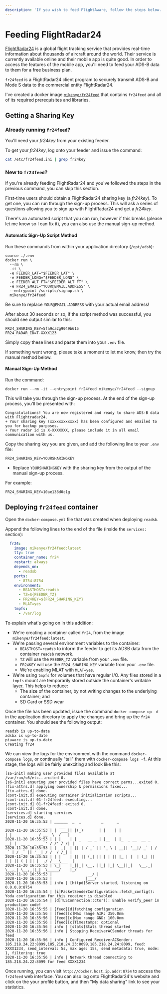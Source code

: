 ```yaml
---
description: 'If you wish to feed FlightAware, follow the steps below.'
---
```


# Feeding FlightRadar24

[FlightRadar24](https://www.flightradar24.com/) is a global flight tracking service that provides real-time information about thousands of aircraft around the world. Their service is currently available online and their mobile app is quite good. In order to access the features of the mobile app, you'll need to feed your ADS-B data to them for a free business plan.

`fr24feed` is a FlightRadar24 client program to securely transmit ADS-B and Mode S data to the commercial entity FlightRadar24.

I've created a docker image [`mikenye/fr24feed`](https://github.com/mikenye/docker-flightradar24) that contains `fr24feed` and all of its required prerequisites and libraries.

## Getting a Sharing Key

### Already running `fr24feed`?

You'll need your _fr24key_ from your existing feeder.

To get your _fr24key_, log onto your feeder and issue the command:

```bash
cat /etc/fr24feed.ini | grep fr24key
```

### New to `fr24feed`?

If you're already feeding FlightRadar24 and you've followed the steps in the previous command, you can skip this section.

First-time users should obtain a FlightRadar24 sharing key \(a _fr24key_\). To get one, you can run through the sign-up process. This will ask a series of questions allowing you to sign up with FlightRadar24 and get a _fr24key_.

There's an automated script that you can run, however if this breaks \(please let me know so I can fix it\), you can also use the manual sign-up method.

#### Automatic Sign-Up Script Method

Run these commands from within your application directory \(`/opt/adsb`\):

```text
source ./.env
docker run \
  --rm \
  -it \
  -e FEEDER_LAT="$FEEDER_LAT" \
  -e FEEDER_LONG="$FEEDER_LONG" \
  -e FEEDER_ALT_FT="$FEEDER_ALT_FT" \
  -e FR24_EMAIL="YOUR@EMAIL.ADDRESS" \
  --entrypoint /scripts/signup.sh \
  mikenye/fr24feed
```

Be sure to replace `YOUR@EMAIL.ADDRESS` with your actual email address!

After about 30 seconds or so, if the script method was successful, you should see output similar to this:

```text
FR24_SHARING_KEY=5fa9ca2g9049b615
FR24_RADAR_ID=T-XXXX123
```

Simply copy these lines and paste them into your `.env` file.

If something went wrong, please take a moment to let me know, then try the manual method below.

#### Manual Sign-Up Method

Run the command:

```text
docker run --rm -it --entrypoint fr24feed mikenye/fr24feed --signup
```

This will take you through the sign-up process. At the end of the sign-up process, you'll be presented with:

```text
Congratulations! You are now registered and ready to share ADS-B data with Flightradar24.
+ Your sharing key (xxxxxxxxxxxx) has been configured and emailed to you for backup purposes.
+ Your radar id is X-XXXXXXX, please include it in all email communication with us.
```

Copy the sharing key you are given, and add the following line to your `.env` file:

```text
FR24_SHARING_KEY=YOURSHARINGKEY
```

* Replace `YOURSHARINGKEY` with the sharing key from the output of the manual sign-up process.

For example:

```text
FR24_SHARING_KEY=10ae138d0c1g
```

## Deploying `fr24feed` container

Open the `docker-compose.yml` file that was created when deploying `readsb`.

Append the following lines to the end of the file \(inside the `services:` section\):

```yaml
  fr24:
    image: mikenye/fr24feed:latest
    tty: true
    container_name: fr24
    restart: always
    depends_on:
      - readsb
    ports:
      - 8754:8754
    environment:
      - BEASTHOST=readsb
      - TZ=${FEEDER_TZ}
      - FR24KEY=${FR24_SHARING_KEY}
      - MLAT=yes
    tmpfs:
      - /var/log
```

To explain what's going on in this addition:

* We're creating a container called `fr24`, from the image `mikenye/fr24feed:latest`.
* We're passing several environment variables to the container:
  * `BEASTHOST=readsb` to inform the feeder to get its ADSB data from the container `readsb` network.
  * `TZ` will use the `FEEDER_TZ` variable from your `.env` file.
  * `FR24KEY` will use the `FR24_SHARING_KEY` variable from your `.env` file.
  * We're enabling MLAT with `MLAT=yes`.
* We're using `tmpfs` for volumes that have regular I/O. Any files stored in a `tmpfs` mount are temporarily stored outside the container's writable layer. This helps to reduce:
  * The size of the container, by not writing changes to the underlying container; and
  * SD Card or SSD wear

Once the file has been updated, issue the command `docker-compose up -d` in the application directory to apply the changes and bring up the `fr24` container. You should see the following output:

```text
readsb is up-to-date
adsbx is up-to-date
piaware is up-to-date
Creating fr24
```

We can view the logs for the environment with the command `docker-compose logs`, or continually "tail" them with `docker-compose logs -f`. At this stage, the logs will be fairly unexciting and look like this:

```text
[s6-init] making user provided files available at /var/run/s6/etc...exited 0.
[s6-init] ensuring user provided files have correct perms...exited 0.
[fix-attrs.d] applying ownership & permissions fixes...
[fix-attrs.d] done.
[cont-init.d] executing container initialization scripts...
[cont-init.d] 01-fr24feed: executing...
[cont-init.d] 01-fr24feed: exited 0.
[cont-init.d] done.
[services.d] starting services
[services.d] done.
2020-11-20 16:35:53 | ______  _  _         _      _                    _              _____    ___
2020-11-20 16:35:53 | |  ___|| |(_)       | |    | |                  | |            / __  \  /   |
2020-11-20 16:35:53 | | |_   | | _   __ _ | |__  | |_  _ __  __ _   __| |  __ _  _ __`' / /' / /| |
2020-11-20 16:35:53 | |  _|  | || | / _` || '_ \ | __|| '__|/ _` | / _` | / _` || '__| / /  / /_| |
2020-11-20 16:35:53 | | |    | || || (_| || | | || |_ | |  | (_| || (_| || (_| || |  ./ /___\___  |
2020-11-20 16:35:53 | \_|    |_||_| \__, ||_| |_| \__||_|   \__,_| \__,_| \__,_||_|  \_____/    |_/
2020-11-20 16:35:53 |                __/ |
2020-11-20 16:35:53 |               |___/
2020-11-20 16:35:53 | info | [httpd]Server started, listening on 0.0.0.0:8754
2020-11-20 16:35:54 | [i]PacketSenderConfiguration::fetch_config(): Yoda configuration for this receiver is disabled
2020-11-20 16:35:54 | [d]TLSConnection::ctor(): Enable verify_peer in production code!
2020-11-20 16:35:55 | [feed][d]fetching configuration
2020-11-20 16:35:56 | [feed][c]Max range AIR: 350.0nm
2020-11-20 16:35:56 | [feed][c]Max range GND: 100.0nm
2020-11-20 16:35:56 | [feed][c]Timestamps: optional
2020-11-20 16:35:56 | info | [stats]Stats thread started
2020-11-20 16:35:56 | info | Stopping ReceiverACSender threads for feed
2020-11-20 16:35:56 | info | Configured ReceiverACSender: 185.218.24.22:8099,185.218.24.23:8099,185.218.24.24:8099, feed: XXXX1234, send_interval: 5s, max age: 15s, send metadata: true, mode: 1, filtering: true
2020-11-20 16:35:56 | info | Network thread connecting to 185.218.24.22:8099 for feed XXXX1234
```

Once running, you can visit `http://docker.host.ip.addr:8754` to access the `fr24feed` web interface. You can also log onto FlightRadar24's website and click on the your profile button, and then "My data sharing" link to see your statistics.

